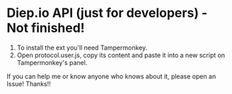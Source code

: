 # Diep.io API (just for developers) - Not finished!
1. To install the ext you'll need Tampermonkey.
2. Open protocol.user.js, copy its content and paste it into a new script on Tampermonkey's panel.

If you can help me or know anyone who knows about it, please open an Issue!
Thanks!!
